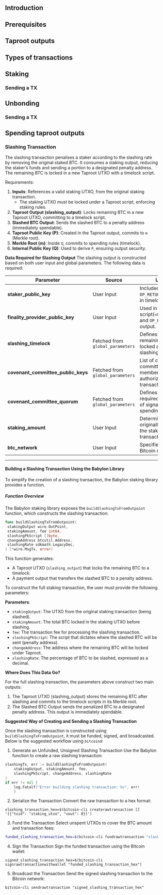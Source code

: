 ## Introduction

## Prerequisites

## Taproot outputs

## Types of transactions

## Staking

### Sending a TX

## Unbonding

### Sending a TX

## Spending taproot outputs

### Slashing Transaction

The slashing transaction penalises a staker according to the slashing rate by
removing the original staked BTC. It consumes a staking output, reducing the
staker’s funds and sending a portion to a designated penalty address. The
remaining BTC is locked in a new Taproot UTXO with a timelock script.

Requirements:

1. **Inputs**: References a valid staking UTXO, from the original staking transaction.
    - The staking UTXO must be locked under a Taproot script, enforcing staking rules.
2. **Taproot Output (slashing_output)**: Locks remaining BTC in a new Taproot UTXO,
    committing to a timelock script.
3. **Slashed BTC Output**: Sends the slashed BTC to a penalty
    address (immediately spendable).
4. **Taproot Public Key (P)**: Created in the Taproot output, commits to `m` (Merkle root).
5. **Merkle Root (m)**: Inside `Q`, commits to spending rules (timelock).
6. **Internal Public Key (Q)**: Used to derive `P`, ensuring output security.

**Data Required for Slashing Output**
The slashing output is constructed based on both user input and global
parameters. The following data is required:

| **Parameter**                     | **Source**                         | **Usage** |
|------------------------------------|-----------------------------------|--------------------------------------------------------------------------------|
| **staker_public_key**              | User Input                    | Included in `OP_RETURN` and used in timelock script. |
| **finality_provider_public_key**   | User Input                    | Used in the slashing script(`<FinalityPk>`) and `OP_RETURN` output. |
| **slashing_timelock**              | Fetched from `global_parameters` | Defines how long remaining BTC is locked after slashing. |
| **covenant_committee_public_keys** | Fetched from `global_parameters` | List of covenant committee members who authorize slashing transactions. |
| **covenant_committee_quorum**      | Fetched from `global_parameters` | Defines the required threshold of signatures for spending BTC. |
| **staking_amount**                 | User Input                     | Determines the BTC originally locked in the staking transaction. |
| **btc_network**                    | User Input                     | Specifies the Bitcoin network |

---

#### Building a Slashing Transaction Using the Babylon Library

To simplify the creation of a slashing transaction, the Babylon staking library
provides a function.

##### Function Overview

The Babylon staking library exposes the `buildSlashingTxFromOutpoint` function,
which constructs the slashing transaction:

```go
func buildSlashingTxFromOutpoint(
 stakingOutput wire.OutPoint,
 stakingAmount, fee int64,
 slashingPkScript []byte,
 changeAddress btcutil.Address,
 slashingRate sdkmath.LegacyDec,
) (*wire.MsgTx, error)
```

This function generates:

- A Taproot UTXO (`slashing_output`) that locks the remaining BTC to a timelock.
- A payment output that transfers the slashed BTC to a penalty address.

To construct the full staking transaction, the user must provide the
following parameters:

**Parameters**:

- `stakingOutput`: The UTXO from the original staking transaction (being slashed).
- `stakingAmount`: The total BTC locked in the staking UTXO before slashing.
- `fee`: The transaction fee for processing the slashing transaction.
- `slashingPkScript`: The script that dictates where the slashed BTC will be sent (penalty address).
- `changeAddress`: The address where the remaining BTC will be locked under Taproot.
- `slashingRate`: The percentage of BTC to be slashed, expressed as a decimal.

**Where Does This Data Go?**

For the full slashing transaction, the parameters above construct two main outputs:

1. The Taproot UTXO (slashing_output) stores the remaining BTC after slashing
    and commits to the timelock scripts in its Merkle root.
2. The Slashed BTC Output sends the penalized BTC to a designated penalty address.
    This output is immediately spendable.

**Suggested Way of Creating and Sending a Slashing Transaction**

Once the slashing transaction is constructed using `buildSlashingTxFromOutpoint`,
it must be funded, signed, and broadcasted. Below is the suggested workflow using `bitcoind`:

1. Generate an Unfunded, Unsigned Slashing Transaction
Use the Babylon function to create a raw slashing transaction:

```go
slashingTx, err := buildSlashingTxFromOutpoint(
    stakingOutput, stakingAmount, fee,
    slashingPkScript, changeAddress, slashingRate
)
if err != nil {
    log.Fatalf("Error building slashing transaction: %v", err)
    }
```

2. Serialize the Transaction
Convert the raw transaction to a hex format:

```shell
slashing_transaction_hex=$(bitcoin-cli createrawtransaction [] '[{"txid": "staking_utxo", "vout": 0}]')
```

3. Fund the Transaction
Select unspent UTXOs to cover the BTC amount and transaction fees:

```bash
funded_slashing_transaction_hex=$(bitcoin-cli fundrawtransaction "slashing_transaction_hex")
```

4. Sign the Transaction
Sign the funded transaction using the Bitcoin wallet:

```shell
signed_slashing_transaction_hex=$(bitcoin-cli signrawtransactionwithwallet "funded_slashing_transaction_hex")
```

5. Broadcast the Transaction
Send the signed slashing transaction to the Bitcoin network:

```shell
bitcoin-cli sendrawtransaction "signed_slashing_transaction_hex"
```
